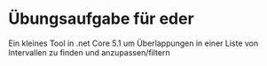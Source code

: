 # Übungsaufgabe für eder

Ein kleines Tool in .net Core 5.1 um Überlappungen in einer Liste von Intervallen zu finden und anzupassen/filtern

